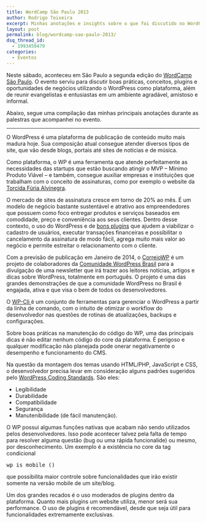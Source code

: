 ```yaml
---
title: WordCamp São Paulo 2013
author: Rodrigo Teixeira
excerpt: Minhas anotações e insights sobre o que foi discutido no WordCamp São Paulo, a conferência oficial da comunidade WordPress
layout: post
permalink: blog/wordcamp-sao-paulo-2013/
dsq_thread_id:
  - 1993459479
categories:
  - Eventos
---
```

Neste sábado, aconteceu em São Paulo a segunda edição do [WordCamp São Paulo][1]. O evento serviu para discutir boas práticas, conceitos, plugins e oportunidades de negócios utilizando o WordPress como plataforma, além de reunir evangelistas e entusiastas em um ambiente agradável, amistoso e informal.

Abaixo, segue uma compilação das minhas principais anotações durante as palestras que acompanhei no evento.

* * *

O WordPress é uma plataforma de publicação de conteúdo muito mais madura hoje. Sua composição atual consegue atender diversos tipos de site, que vão desde blogs, portais até sites de notícias e de música.

Como plataforma, o WP é uma ferramenta que atende perfeitamente as necessidades das startups que estão buscando atingir o MVP &#8211; Mínimo Produto Viável &#8211; e também, consegue auxiliar empresas e instituições que trabalham com o conceito de assinaturas, como por exemplo o website da [Torcida Fúria Alvinegra][2].

O mercado de sites de assinatura cresce em torno de 20% ao mês. É um modelo de negócio bastante sustentável e atrativo aos empreendedores que possuem como foco entregar produtos e serviços baseados em comodidade, preço e conveniência aos seus clientes. Dentro desse contexto, o uso do WordPress e de [bons plugins][3] que ajudem a viabilizar o cadastro de usuários, executar transações financeiras e possibilitar o cancelamento da assinatura de modo fácil, agrega muito mais valor ao negócio e permite estreitar o relacionamento com o cliente.

Com a previsão de publicação em Janeiro de 2014, o [CorreioWP][4] é um projeto de colaboradores da [Comunidade WordPress Brasil][5] para a divulgação de uma newsletter que irá trazer aos leitores notícias, artigos e dicas sobre WordPress, totalmente em português. O projeto é uma das grandes demonstrações de que a comunidade WordPress no Brasil é engajada, ativa e que visa o bem de todos os desenvolvedores.

O [WP-Cli ][6]é um conjunto de ferramentas para gerenciar o WordPress a partir da linha de comando, com o intuito de otimizar o workflow do desenvolvedor nas questões de rotinas de atualizações, backups e configurações.

Sobre boas práticas na manutenção do código do WP, uma das principais dicas é não editar nenhum código do core da plataforma. É perigoso e qualquer modificação não planejada pode onerar negativamente o desempenho e funcionamento do CMS.

Na questão da montagem dos temas usando HTML/PHP, JavaScript e CSS, o desenvolvedor precisa levar em consideração alguns padrões sugeridos pelo [WordPress Coding Standards][7]. São eles:

  * Legibilidade
  * Durabilidade
  * Compatibilidade
  * Segurança
  * Manutenibilidade (de fácil manutenção).

O WP possui algumas funções nativas que acabam não sendo utilizados pelos desenvolvedores. Isso pode acontecer talvez pela falta de tempo para resolver alguma questão (bug ou uma rápida funcionalide) ou mesmo, por desconhecimento. Um exemplo é a existência no core da tag condicional

<pre>wp_is_mobile ()</pre>

que possibilita maior controle sobre funcionalidades que irão existir somente na versão mobile de um site/blog.

Um dos grandes recados é o uso moderados de plugins dentro da plataforma. Quanto mais plugins um website utiliza, menor será sua performance. O uso de plugins é recomendável, desde que seja útil para funcionalidades extremamente exclusivas.

 [1]: http://2013.saopaulo.wordcamp.org
 [2]: http://furialvinegra.com/site/
 [3]: http://www.vindi.com.br
 [4]: http://correiowp.com
 [5]: http://wp-brasil.org
 [6]: http://wp-cli.org
 [7]: http://make.wordpress.org/core/handbook/coding-standards/